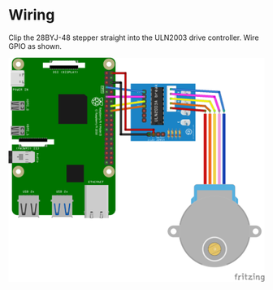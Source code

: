 # Wiring
Clip the 28BYJ-48 stepper straight into the ULN2003 drive controller.  Wire GPIO as shown.  

![Wiring Diagram](images/wiring.png)


